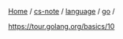 [Home](https://mengxianbin.github.io) /
[cs-note](https://mengxianbin.github.io/cs-note) /
[language](https://mengxianbin.github.io/cs-note/content/language) /
[go](https://mengxianbin.github.io/cs-note/content/language/go) /

<https://tour.golang.org/basics/10>